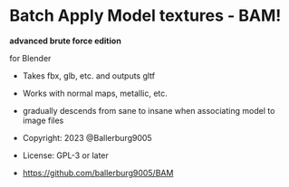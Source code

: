 
# Batch Apply Model textures - BAM!
**advanced brute force edition**


for Blender

* Takes fbx, glb, etc. and outputs gltf
* Works with normal maps, metallic, etc.
* gradually descends from sane to insane when associating model to image files

* Copyright:    2023 @Ballerburg9005 
* License:      GPL-3 or later
* https://github.com/ballerburg9005/BAM
